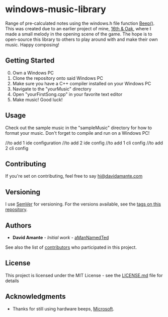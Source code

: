 # windows-music-library

Range of pre-calculated notes using the windows.h file function [Beep()](https://msdn.microsoft.com/en-us/library/windows/desktop/ms679277(v=vs.85).aspx). This was created due to an earlier project of mine, [16th & Oak](https://github.com/aManNamedTed/16th-Oak), where I made a small melody in the opening scene of the game. The hope is to open-source this library to others to play around with and make their own music. Happy composing!

## Getting Started

0. Own a Windows PC
1. Clone the repository onto said Windows PC
2. Make sure you have a C++ compiler installed on your Windows PC
3. Navigate to the "yourMusic" directory
4. Open "yourFirstSong.cpp" in your favorite text editor
5. Make music! Good luck!

## Usage

Check out the sample music in the "sampleMusic" directory for how to format your music.
Don't forget to compile and run on a Windows PC!

//to add 1 ide configuration
//to add 2 ide config
//to add 1 cli config
//to add 2 cli config

## Contributing

If you're set on contributing, feel free to say hi@davidamante.com

## Versioning

I use [SemVer](http://semver.org/) for versioning. For the versions available, see the [tags on this repository](https://github.com/aManNamedTed/windows-music-library/tags). 

## Authors

* **David Amante** - *Initial work* - [aManNamedTed](https://github.com/aManNamedTed)

See also the list of [contributors](https://github.com/your/project/contributors) who participated in this project.

## License

This project is licensed under the MIT License - see the [LICENSE.md](LICENSE.md) file for details

## Acknowledgments

* Thanks for still using hardware beeps, [Microsoft](https://github.com/Microsoft).
